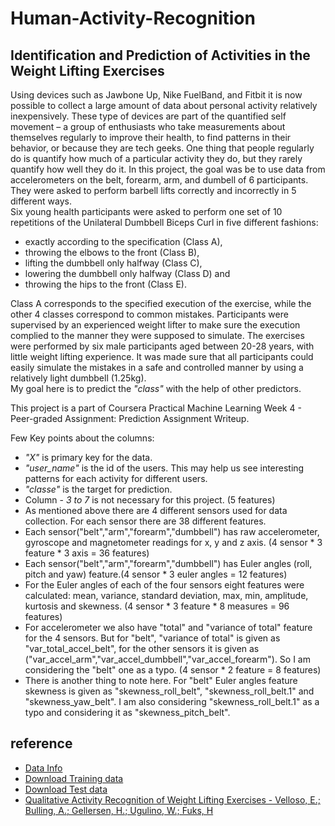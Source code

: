 # Human-Activity-Recognition
## Identification and Prediction of Activities in the Weight Lifting Exercises
Using devices such as Jawbone Up, Nike FuelBand, and Fitbit it is now possible to collect a large amount of data about personal activity relatively inexpensively. These type of devices are part of the quantified self movement – a group of enthusiasts who take measurements about themselves regularly to improve their health, to find patterns in their behavior, or because they are tech geeks. One thing that people regularly do is quantify how much of a particular activity they do, but they rarely quantify how well they do it. 
In this project, the goal was be to use data from accelerometers on the belt, forearm, arm, and dumbell of 6 participants. They were asked to perform barbell lifts correctly and incorrectly in 5 different ways.  
Six young health participants were asked to perform one set of 10 repetitions of the Unilateral Dumbbell Biceps Curl in five different fashions: 
* exactly according to the specification (Class A),
* throwing the elbows to the front (Class B),
* lifting the dumbbell only halfway (Class C),
* lowering the dumbbell only halfway (Class D) and
* throwing the hips to the front (Class E).  

Class A corresponds to the specified execution of the exercise, while the other 4 classes correspond to common mistakes. Participants were supervised by an experienced weight lifter to make sure the execution complied to the manner they were supposed to simulate. The exercises were performed by six male participants aged between 20-28 years, with little weight lifting experience. It was made sure that all participants could easily simulate the mistakes in a safe and controlled manner by using a relatively light dumbbell (1.25kg).  
My goal here is to predict the *"class"* with the help of other predictors. 

This project is a part of Coursera Practical Machine Learning Week 4 - Peer-graded Assignment: Prediction Assignment Writeup. 

Few Key points about the columns:  

* *"X"* is primary key for the data.
* *"user_name"* is the id of the users. This may help us see interesting patterns for each activity for different users.
* *"classe"* is the target for prediction.
* Column - *3 to 7* is not necessary for this project. (5 features)
* As mentioned above there are 4 different sensors used for data collection. For each sensor there are 38 different features.
* Each sensor("belt","arm","forearm","dumbbell") has raw accelerometer, gyroscope and magnetometer readings for x, y and z axis. (4 sensor * 3 feature * 3 axis = 36 features)
* Each sensor("belt","arm","forearm","dumbbell") has Euler angles (roll, pitch and yaw) feature.(4 sensor * 3 euler angles  = 12 features)
* For the Euler angles of each of the four sensors eight features were calculated: mean, variance, standard deviation, max, min, amplitude, kurtosis and skewness. (4 sensor * 3 feature * 8 measures = 96 features)
* For accelerometer we also have "total" and "variance of total" feature for the 4 sensors. But for "belt", "variance of total" is given as "var_total_accel_belt", for the other sensors it is given as ("var_accel_arm","var_accel_dumbbell","var_accel_forearm"). So I am considering the "belt" one as a typo. (4 sensor * 2 feature = 8 features)
* There is another thing to note here. For "belt" Euler angles feature skewness is given as "skewness_roll_belt", "skewness_roll_belt.1" and "skewness_yaw_belt". I am also considering "skewness_roll_belt.1" as a typo and considering it as "skewness_pitch_belt".  


## reference  

* [Data Info](http://groupware.les.inf.puc-rio.br/har#weight_lifting_exercises)
* [Download Training data](https://d396qusza40orc.cloudfront.net/predmachlearn/pml-training.csv)
* [Download Test data](https://d396qusza40orc.cloudfront.net/predmachlearn/pml-testing.csv)
* [Qualitative Activity Recognition of Weight Lifting Exercises - Velloso, E.; Bulling, A.; Gellersen, H.; Ugulino, W.; Fuks, H](http://groupware.les.inf.puc-rio.br/work.jsf?p1=11201)  

